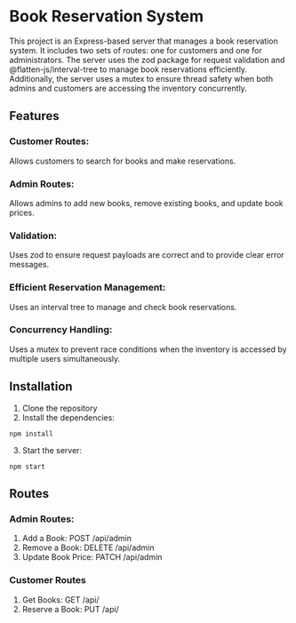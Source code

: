 # Book Reservation System
This project is an Express-based server that manages a book reservation system. It includes two sets of routes: one for customers and one for administrators. The server uses the zod package for request validation and @flatten-js/interval-tree to manage book reservations efficiently. Additionally, the server uses a mutex to ensure thread safety when both admins and customers are accessing the inventory concurrently.

## Features
### Customer Routes:
Allows customers to search for books and make reservations.
### Admin Routes:
Allows admins to add new books, remove existing books, and update book prices.
### Validation: 
Uses zod to ensure request payloads are correct and to provide clear error messages.
### Efficient Reservation Management: 
Uses an interval tree to manage and check book reservations.
### Concurrency Handling: 
Uses a mutex to prevent race conditions when the inventory is accessed by multiple users simultaneously.

## Installation
1. Clone the repository
2. Install the dependencies:
```
npm install 
```
3. Start the server:
```
npm start
```

## Routes

### Admin Routes: 

1. Add a Book: POST /api/admin
2. Remove a Book: DELETE /api/admin
3. Update Book Price: PATCH /api/admin

### Customer Routes

1. Get Books: GET /api/
2. Reserve a Book: PUT /api/
